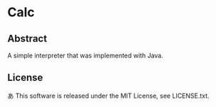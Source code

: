# Calc

## Abstract

A simple interpreter that was implemented with Java.

## License
あ
This software is released under the MIT License, see LICENSE.txt.

